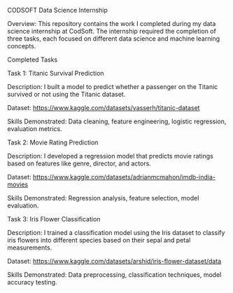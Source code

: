CODSOFT Data Science Internship

Overview:
This repository contains the work I completed during my data science internship at CodSoft. The internship required the completion of three tasks, each focused on different data science and machine learning concepts.

Completed Tasks

Task 1: Titanic Survival Prediction

Description: I built a model to predict whether a passenger on the Titanic survived or not using the Titanic dataset.

Dataset: https://www.kaggle.com/datasets/yasserh/titanic-dataset

Skills Demonstrated: Data cleaning, feature engineering, logistic regression, evaluation metrics.




Task 2: Movie Rating Prediction

Description: I developed a regression model that predicts movie ratings based on features like genre, director, and actors.

Dataset: https://www.kaggle.com/datasets/adrianmcmahon/imdb-india-movies

Skills Demonstrated: Regression analysis, feature selection, model evaluation.




Task 3: Iris Flower Classification

Description: I trained a classification model using the Iris dataset to classify iris flowers into different species based on their sepal and petal measurements.

Dataset: https://www.kaggle.com/datasets/arshid/iris-flower-dataset/data

Skills Demonstrated: Data preprocessing, classification techniques, model accuracy testing.
